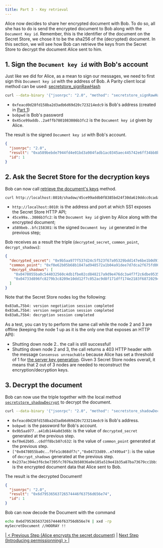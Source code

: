 ```yaml
---
title: Part 3 - Key retrieval
---
```


Alice now decides to share her encrypted document with Bob. To do so, all she has to do is send the encrypted document to Bob along with the `Document Key id`. Remember, this is the identifier of the document on the Secret Store, we chose it to be the sha256 of the (decrypted) document.
In this section, we will see how Bob can retrieve the keys from the Secret Store to decrypt the document Alice sent to him.

## 1. Sign the `Document key id` with Bob's account
Just like we did for Alice, as a mean to sign our messages, we need to first sign this `Document key id` with the address of Bob.
A Parity client local method can be used:  [secretstore_signRawHash](https://wiki.parity.io/JSONRPC-secretstore-module.html#secretstore_signrawhash00a329c0648769A73afAc7F9381E08FB43dBEA72)

```bash
curl --data-binary '{"jsonrpc": "2.0", "method": "secretstore_signRawHash", "params": ["0xfeacd0d28fd158ba2d3adb6d69d20c723214edc9", "bobpwd", "0x45ce99addb0f8385bd24f30da619ddcc0cadadab73e2a4ffb7801083086b3fc2"], "id":1 }' -H 'content-type: application/json' http://127.0.0.1:8545/
```
- `0xfeacd0d28fd158ba2d3adb6d69d20c723214edc9` is Bob's address (created in [Part 1](Secret-Store-Tutorial-1))
- `bobpwd` is Bob's password
- `0x45ce99addb..2a4ffb7801083086b3fc2` is the `Document key id` given by Alice.

The result is the signed `Document key id` with Bob's account.
```json
{
  "jsonrpc": "2.0",
  "result": "0xa589bebde7944fd4e01bd3a984fadb1ac0345aec445742e6ff34bb8b81cee5ba01dabfd199a3c90faea62b34051dd12f56e4af70027fd66b19e7f0038bfc158301",
  "id": 1
}
```

## 2. Ask the Secret Store for the decryption keys

Bob can now call [retrieve the document's keys](Secret-Store.html#document-key-shadow-retrieval-session) method.

```bash
curl http://localhost:8010/shadow/45ce99addb0f8385bd24f30da619ddcc0cadadab73e2a4ffb7801083086b3fc2/a589bebde7944fd4e01bd3a984fadb1ac0345aec445742e6ff34bb8b81cee5ba01dabfd199a3c90faea62b34051dd12f56e4af70027fd66b19e7f0038bfc158301
```
- `http://localhost:8010`: is the address and port at which SS1 exposes the Secret Store HTTP API;
- `45ce99a..3086b3fc2`: is the `Document key id` given by Alice along with the encrypted document;
- `a589beb..bfc158301`: is the signed `Document key id` generated in the previous step;

Bob receives as a result the triple (`decrypted_secret`,  `common_point`,  `decrypt_shadows`):
```json
{
  "decrypted_secret": "0x9b5aa977f537d24c5f523f67a95329bdd147e6be1b0d913c1506d2a0a210ab24ce380787d9b81f88fd05dfcfc083c8df56569a763440a1159a41db144a0d3d6b",
  "common_point": "0xf0e62b05b68b1847ad948572a1b04a91dee7d7dca2f675fd00c136eb706d4916fb1fcdd446ab9df236eba3ab8d6184b7b3f4e8584259b5e2dc6dff8bcb07c632",
  "decrypt_shadows": [
    "0x0478055ba0c544032560c4db1fbe02cd848217a9d9e476dc3a4f7f2c6dbe9535f64b947d813a42e77a3d21ccbd46a50f10c6a556daa897ed4e80d9938f696b2efde9558da7a1e0c2290fc97d0594a134a2a2fc316250808fb43e42bcfb3586e74a97dde2c6403f25b0952e15e7b2a4d11dab01f1d77d0e39fc98a83bf2971e190bed38108dfe9f6be7c29f9fe1c868df7c",
    "0x04733d896fc8279b3c8209e10dd12f7c052ac9d8f171dff174e2183f68720294b162e879166ae744883c74cbe56528c2908a4d17c6f245d9158491351cc1f11ecf79f8e9b828963e07c839eaf923c2db29d2c85d282326f83e9ccac334e3abf3e99b7e41811940426f97995494e2bae53f0ddd38ccd6dba26847723a77629f703c564c14da4880521e192976e09e7499a4"
  ]
}
```


Note that the Secret Store nodes log the following: 
```bash
0x83a0…75b4: version negotiation session completed
0x83a0…75b4: version negotiation session completed
0x83a0…75b4: decryption session completed
```

As a test, you can try to perform the same call while the node 2 and 3 are offline (keeping the node 1 up as it is the only one that exposes an HTTP API):
- Shutting down node 2.. the call is still successful!
- Shutting down node 2 and 3, the call returns a 403 HTTP header with the message `Consensus unreachable` because Alice has set a threshold of 1 for [the server key generation](Secret-Store-Tutorial-2#12-generate-the-secret-store-key). Given 3 Secret Store nodes overall, it means that 2 out of 3 nodes are needed to reconstruct the encryption/decryption keys.

## 3.  Decrypt the document
Bob can now use the triple together with the local method [`secretstore_shadowDecrypt`](https://wiki.parity.io/JSONRPC-secretstore-module#secretstore_shadowdecrypt) to decrypt the document.

```bash
curl --data-binary '{"jsonrpc": "2.0", "method": "secretstore_shadowDecrypt", "params": ["0xfeacd0d28fd158ba2d3adb6d69d20c723214edc9", "bobpwd", "0x9b5aa977f537d24c5f523f67a95329bdd147e6be1b0d913c1506d2a0a210ab24ce380787d9b81f88fd05dfcfc083c8df56569a763440a1159a41db144a0d3d6b", "0xf0e62b05b68b1847ad948572a1b04a91dee7d7dca2f675fd00c136eb706d4916fb1fcdd446ab9df236eba3ab8d6184b7b3f4e8584259b5e2dc6dff8bcb07c632", ["0x0478055ba0c544032560c4db1fbe02cd848217a9d9e476dc3a4f7f2c6dbe9535f64b947d813a42e77a3d21ccbd46a50f10c6a556daa897ed4e80d9938f696b2efde9558da7a1e0c2290fc97d0594a134a2a2fc316250808fb43e42bcfb3586e74a97dde2c6403f25b0952e15e7b2a4d11dab01f1d77d0e39fc98a83bf2971e190bed38108dfe9f6be7c29f9fe1c868df7c","0x04733d896fc8279b3c8209e10dd12f7c052ac9d8f171dff174e2183f68720294b162e879166ae744883c74cbe56528c2908a4d17c6f245d9158491351cc1f11ecf79f8e9b828963e07c839eaf923c2db29d2c85d282326f83e9ccac334e3abf3e99b7e41811940426f97995494e2bae53f0ddd38ccd6dba26847723a77629f703c564c14da4880521e192976e09e7499a4"], "0x237ac394e3f6cbe7395fc7076a3b58036a0e185a519e41b35a87ba73679cc1bb"], "id":1 }' -H 'content-type: application/json' http://127.0.0.1:8545/
```
- `0xfeacd0d28fd158ba2d3adb6d69d20c723214edc9` is Bob's address.
- `bobpwd`: is the password for Bob's account.
- `0x9b5aa977..a41db144a0d3d6b`: is the value of `decrypted_secret` generated at the previous step.
- `0xf0e62b05..c6dff8bcb07c632`: is the value of `common_point` generated at the previous step.
- `["0x0478055ba0c..f9fe1c868df7c","0x04733d89..e7499a4"]`: is the value of `decrypt_shadows`  generated at the previous step.
- `0x237ac394e3f6cbe7395fc7076a3b58036a0e185a519e41b35a87ba73679cc1bb`: is the encrypted document data that Alice sent to Bob.

The result is the decrypted Document!
```json
{
  "jsonrpc": "2.0",
  "result": "0x6d79536563726574446f63756d656e74",
  "id": 1
}
```

Bob can now decode the Document with the command
```bash
echo 0x6d79536563726574446f63756d656e74 | xxd -rp
mySecretDocument //HOORAY !!
```


|[ < Previous Step (Alice encrypts the secret document)](Secret-Store-Tutorial-2) | [ Next  Step (Introducing permissionning) > ](Secret-Store-Tutorial-4)|


